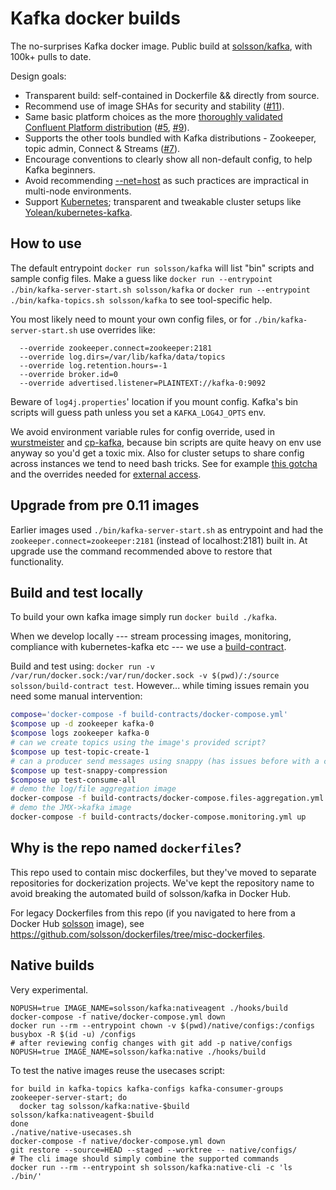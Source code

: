 # Kafka docker builds

The no-surprises Kafka docker image. Public build at [solsson/kafka](https://hub.docker.com/r/solsson/kafka/), with 100k+ pulls to date.

Design goals:
 * Transparent build: self-contained in Dockerfile && directly from source.
 * Recommend use of image SHAs for security and stability ([#11](https://github.com/solsson/dockerfiles/pull/11)).
 * Same basic platform choices as the more [thoroughly validated](https://www.confluent.io/blog/exactly-once-semantics-are-possible-heres-how-apache-kafka-does-it/) [Confluent Platform distribution](https://hub.docker.com/r/confluentinc/cp-kafka/) ([#5](https://github.com/solsson/dockerfiles/pull/5), [#9](https://github.com/solsson/dockerfiles/pull/9)).
 * Supports the other tools bundled with Kafka distributions - Zookeeper, topic admin, Connect & Streams ([#7](https://github.com/solsson/dockerfiles/pull/7)).
 * Encourage conventions to clearly show all non-default config, to help Kafka beginners.
 * Avoid recommending [--net=host](http://docs.confluent.io/current/cp-docker-images/docs/quickstart.html) as such practices are impractical in multi-node environments.
 * Support [Kubernetes](http://kubernetes.io); transparent and tweakable cluster setups like [Yolean/kubernetes-kafka](https://github.com/Yolean/kubernetes-kafka).

## How to use

The default entrypoint `docker run solsson/kafka` will list "bin" scripts and sample config files. Make a guess like `docker run --entrypoint ./bin/kafka-server-start.sh solsson/kafka` or `docker run --entrypoint ./bin/kafka-topics.sh solsson/kafka` to see tool-specific help.

You most likely need to mount your own config files, or for `./bin/kafka-server-start.sh` use overrides like:
```
  --override zookeeper.connect=zookeeper:2181
  --override log.dirs=/var/lib/kafka/data/topics
  --override log.retention.hours=-1
  --override broker.id=0
  --override advertised.listener=PLAINTEXT://kafka-0:9092
```

Beware of `log4j.properties`' location if you mount config. Kafka's bin scripts will guess path unless you set a `KAFKA_LOG4J_OPTS` env.

We avoid environment variable rules for config override, used in [wurstmeister](https://hub.docker.com/r/wurstmeister/kafka/) and [cp-kafka](https://hub.docker.com/r/confluentinc/cp-kafka/), because bin scripts are quite heavy on env use anyway so you'd get a toxic mix. Also for cluster setups to share config across instances we tend to need bash tricks. See for example [this gotcha](https://github.com/Yolean/kubernetes-kafka/pull/45/commits/db264b09cc7903346238b4464183f3a9571f65e6) and the overrides needed for  [external access](https://github.com/Yolean/kubernetes-kafka/issues/13).

## Upgrade from pre 0.11 images

Earlier images used `./bin/kafka-server-start.sh` as entrypoint
and had the `zookeeper.connect=zookeeper:2181` (instead of localhost:2181) built in. At upgrade use the command recommended above to restore that functionality.

## Build and test locally

To build your own kafka image simply run `docker build ./kafka`.

When we develop locally --- stream processing images, monitoring,
compliance with kubernetes-kafka etc ---
we use a [build-contract](https://github.com/Yolean/build-contract/).

Build and test using: `docker run -v /var/run/docker.sock:/var/run/docker.sock -v $(pwd)/:/source solsson/build-contract test`. However... while timing issues remain you need some manual intervention:

```bash
compose='docker-compose -f build-contracts/docker-compose.yml'
$compose up -d zookeeper kafka-0
$compose logs zookeeper kafka-0
# can we create topics using the image's provided script?
$compose up test-topic-create-1
# can a producer send messages using snappy (has issues before with a class missing in the image)
$compose up test-snappy-compression
$compose up test-consume-all
# demo the log/file aggregation image
docker-compose -f build-contracts/docker-compose.files-aggregation.yml up
# demo the JMX->kafka image
docker-compose -f build-contracts/docker-compose.monitoring.yml up
```

## Why is the repo named `dockerfiles`?

This repo used to contain misc dockerfiles, but they've moved to separate repositories for dockerization projects.
We've kept the repository name to avoid breaking the automated build of solsson/kafka in Docker Hub.

For legacy Dockerfiles from this repo (if you navigated to here from a Docker Hub [solsson](https://hub.docker.com/u/solsson/) image),
see https://github.com/solsson/dockerfiles/tree/misc-dockerfiles.

## Native builds

Very experimental.

```
NOPUSH=true IMAGE_NAME=solsson/kafka:nativeagent ./hooks/build
docker-compose -f native/docker-compose.yml down
docker run --rm --entrypoint chown -v $(pwd)/native/configs:/configs busybox -R $(id -u) /configs
# after reviewing config changes with git add -p native/configs
NOPUSH=true IMAGE_NAME=solsson/kafka:native ./hooks/build
```

To test the native images reuse the usecases script:

```
for build in kafka-topics kafka-configs kafka-consumer-groups zookeeper-server-start; do
  docker tag solsson/kafka:native-$build solsson/kafka:nativeagent-$build
done
./native/native-usecases.sh
docker-compose -f native/docker-compose.yml down
git restore --source=HEAD --staged --worktree -- native/configs/
# The cli image should simply combine the supported commands
docker run --rm --entrypoint sh solsson/kafka:native-cli -c 'ls ./bin/'
```
